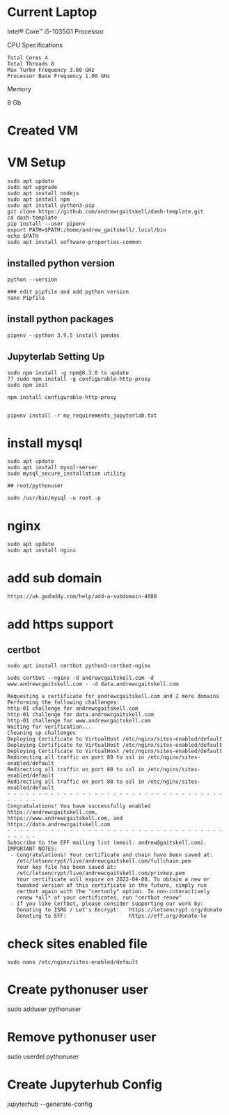# Current Laptop

Intel® Core™ i5-1035G1 Processor

CPU Specifications

    Total Cores 4
    Total Threads 8
    Max Turbo Frequency 3.60 GHz
    Processor Base Frequency 1.00 GHz
    
Memory

  8 Gb
  
# Created VM

# VM Setup

    sudo apt update
    sudo apt upgrade
    sudo apt install nodejs
    sudo apt install npm
    sudo apt install python3-pip
    git clone https://github.com/andrewcgaitskell/dash-template.git
    cd dash-template
    pip install --user pipenv
    export PATH=$PATH:/home/andrew_gaitskell/.local/bin
    echo $PATH
    sudo apt install software-properties-common
    
## installed python version

    python --version
    
    ### edit pipfile and add python version
    nano Pipfile
    
## install python packages

    pipenv --python 3.9.5 install pandas
    
## Jupyterlab Setting Up

    sudo npm install -g npm@8.3.0 to update
    ?? sudo npm install -g configurable-http-proxy
    sudo npm init
  
    npm install configurable-http-proxy

  
    pipenv install -r my_requirements_jupyterlab.txt
  
  
# install mysql

    sudo apt update
    sudo apt install mysql-server
    sudo mysql_secure_installation utility
    
    ## root/pythonuser
    
    sudo /usr/bin/mysql -u root -p

# nginx

    sudo apt update
    sudo apt install nginx
    
# add sub domain

    https://uk.godaddy.com/help/add-a-subdomain-4080
    

# add https support

## certbot

    sudo apt install certbot python3-certbot-nginx

    sudo certbot --nginx -d andrewcgaitskell.com -d www.andrewcgaitskell.com - -d data.andrewcgaitskell.com

    Requesting a certificate for andrewcgaitskell.com and 2 more domains
    Performing the following challenges:
    http-01 challenge for andrewcgaitskell.com
    http-01 challenge for data.andrewcgaitskell.com
    http-01 challenge for www.andrewcgaitskell.com
    Waiting for verification...
    Cleaning up challenges
    Deploying Certificate to VirtualHost /etc/nginx/sites-enabled/default
    Deploying Certificate to VirtualHost /etc/nginx/sites-enabled/default
    Deploying Certificate to VirtualHost /etc/nginx/sites-enabled/default
    Redirecting all traffic on port 80 to ssl in /etc/nginx/sites-enabled/default
    Redirecting all traffic on port 80 to ssl in /etc/nginx/sites-enabled/default
    Redirecting all traffic on port 80 to ssl in /etc/nginx/sites-enabled/default
    - - - - - - - - - - - - - - - - - - - - - - - - - - - - - - - - - - - - - - - -
    Congratulations! You have successfully enabled https://andrewcgaitskell.com,
    https://www.andrewcgaitskell.com, and https://data.andrewcgaitskell.com
    - - - - - - - - - - - - - - - - - - - - - - - - - - - - - - - - - - - - - - - -
    Subscribe to the EFF mailing list (email: andrew@gaitskell.com).
    IMPORTANT NOTES:                                                                                                   
     - Congratulations! Your certificate and chain have been saved at:                                                 
       /etc/letsencrypt/live/andrewcgaitskell.com/fullchain.pem
       Your key file has been saved at:
       /etc/letsencrypt/live/andrewcgaitskell.com/privkey.pem
       Your certificate will expire on 2022-04-08. To obtain a new or
       tweaked version of this certificate in the future, simply run
       certbot again with the "certonly" option. To non-interactively
       renew *all* of your certificates, run "certbot renew"
     - If you like Certbot, please consider supporting our work by:
       Donating to ISRG / Let's Encrypt:   https://letsencrypt.org/donate
       Donating to EFF:                    https://eff.org/donate-le

# check sites enabled file

    sudo nano /etc/nginx/sites-enabled/default

# Create pythonuser user

 sudo adduser pythonuser
 
 # Remove pythonuser user
 
 sudo userdel pythonuser

# Create Jupyterhub Config

jupyterhub --generate-config

